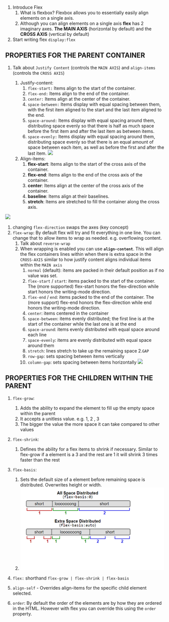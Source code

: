 1. Introduce Flex
   1. What is flexbox? Flexbox allows you to essentially easily align elements on a single axis.
   2. Although you can align elements on a single axis **flex** has 2 imaginary axes. **The MAIN AXIS** (horizontal by default) and the **CROSS AXIS** (vertical by default)
1. Start writing flex `display:flex`

## PROPERTIES FOR THE PARENT CONTAINER

1. Talk about `Justify Content` (controls the `MAIN AXIS`) and `align-items` (controls the `CROSS AXIS`)

   1. Justify-content:
      1. `flex-start:` Items align to the start of the container.
      2. `flex-end:` Items align to the end of the container.
      3. `center:` Items align at the center of the container.
      4. `space-between:` Items display with equal spacing between them, with the first item aligned to the start and the last item aligned to the end.
      5. `space-around:` Items display with equal spacing around them, distributing space evenly so that there is half as much space before the first item and after the last item as between items.
      6. `space-evenly:` Items display with equal spacing around them, distributing space evenly so that there is an equal amount of space between each item, as well as before the first and after the last item.
         <img src="https://css-tricks.com/wp-content/uploads/2018/10/justify-content.svg"/>
   2. Align-items:
      1. **flex-start**: Items align to the start of the cross axis of the container.
      2. **flex-end**: Items align to the end of the cross axis of the container.
      3. **center**: Items align at the center of the cross axis of the container.
      4. **baseline**: Items align at their baselines.
      5. **stretch**: Items are stretched to fill the container along the cross axis.

<img src="https://css-tricks.com/wp-content/uploads/2018/10/align-items.svg"/>

1. changing `flex-direction` swaps the axes (key concept)
2. `flex-wrap`: By default flex will try and fit everything in one line. You can change that to allow items to wrap as needed. e.g. overflowing content.
   1. Talk about `reverse-wrap`
   2. When wrapping is enabled you can use **`align-content`**. This will align the flex containers lines within when there is extra space in the `CROSS-AXIS` similar to how justify content aligns individual items within the `MAIN axis`
      1. `normal` (default): items are packed in their default position as if no value was set.
      2. `flex-start` / `start`: items packed to the start of the container. The (more supported) flex-start honors the flex-direction while start honors the writing-mode direction.
      3. `flex-end` / `end`: items packed to the end of the container. The (more support) flex-end honors the flex-direction while end honors the writing-mode direction.
      4. `center`: items centered in the container
      5. `space-between`: items evenly distributed; the first line is at the start of the container while the last one is at the end
      6. `space-around`: items evenly distributed with equal space around each line
      7. `space-evenly`: items are evenly distributed with equal space around them
      8. `stretch`: lines stretch to take up the remaining space 2.`GAP`
      9. `row-gap`: sets spacing between items vertically
      10. `column-gap`: sets spacing between items horizontally
          <img src="https://css-tricks.com/wp-content/uploads/2018/10/align-content.svg"/>

## PROPERTIES FOR THE CHILDREN WITHIN THE PARENT

1. `flex-grow`:
   1. Adds the ability to expand the element to fill up the empty space within the parent
   2. It accepts a unitless value. e.g. 1, 2 , 3
   3. The bigger the value the more space it can take compared to other values
2. `flex-shrink`:

   1. Defines the ability for a flex items to shrink if necessary. Similar to flex-grow if a element is a 3 and the rest are 1 it will shrink 3 times faster than the rest

3. `flex-basis`:
   1. Sets the default size of a element before remaining space is distributed. Overwrites height or width.
   2. ![alt text](image-2.png)
4. `flex:` shorthand `flex-grow | flex-shrink | flex-basis`
5. `align-self` - Overrides align-items for the specific child element selected.
6. `order`: By default the order of the elements are by how they are ordered in the HTML. However with flex you can override this using the `order` property.
